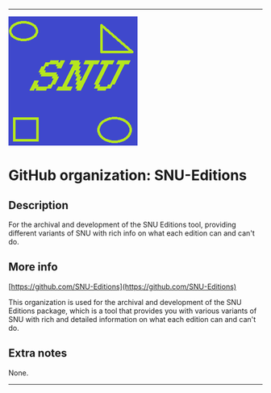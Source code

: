 
***

![SNU_blue_and_gold_legacy_icon.png failed to load. The file may be missing or corrupt. Check the file path for errors first.](/AdditionalInfo/1/SNU-Editions/SNU_blue_and_gold_legacy_icon.png)

# GitHub organization: SNU-Editions

## Description

For the archival and development of the SNU Editions tool, providing different variants of SNU with rich info on what each edition can and can't do.

## More info

[https://github.com/SNU-Editions](https://github.com/SNU-Editions)

This organization is used for the archival and development of the SNU Editions package, which is a tool that provides you with various variants of SNU with rich and detailed information on what each edition can and can't do.

## Extra notes

None.

***
